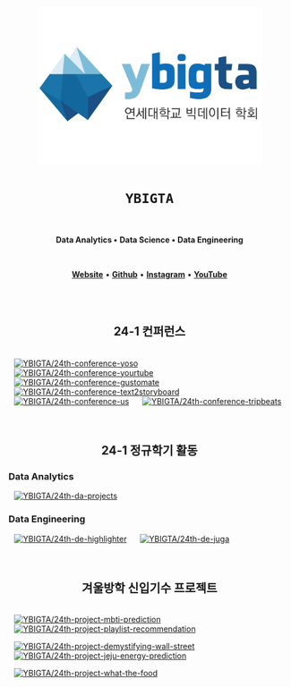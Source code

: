 <div align="center">

<img src="/profile/logo.png" alt="ybigta-logo" width="400" />

# `YBIGTA`
<br />

**Data Analytics •**
**Data Science •**
**Data Engineering**

<br />

[**Website**](https://ybigta.org) •
[**Github**](https://www.github.com/YBIGTA) •
[**Instagram**](https://instagram.com/yonsei_ybigta) •
[**YouTube**](https://www.youtube.com/@ybigta7189)

</div>

<div>
<br />
<br />

<h2 align="center">24-1 컨퍼런스</h2>
<br />

<a href="https://github.com/YBIGTA/24th-conference-yoso">
<img src="https://github-readme-stats.vercel.app/api/pin/?username=YBIGTA&repo=24th-conference-yoso&show_owner=false&theme=transparent" alt="YBIGTA/24th-conference-yoso" width="45%" hspace="2%" /></a>

<a href="https://github.com/YBIGTA/24th-conference-yourtube">
<img src="https://github-readme-stats.vercel.app/api/pin/?username=YBIGTA&repo=24th-conference-yourtube&show_owner=false&theme=transparent" alt="YBIGTA/24th-conference-yourtube" width="45%" hspace="2%" /></a>

<a href="https://github.com/YBIGTA/24th-conference-gustomate">
<img src="https://github-readme-stats.vercel.app/api/pin/?username=YBIGTA&repo=24th-conference-gustomate&show_owner=false&theme=transparent" alt="YBIGTA/24th-conference-gustomate" width="45%" hspace="2%" /></a>

<a href="https://github.com/YBIGTA/24th-conference-text2storyboard">
<img src="https://github-readme-stats.vercel.app/api/pin/?username=YBIGTA&repo=24th-conference-text2storyboard&show_owner=false&theme=transparent" alt="YBIGTA/24th-conference-text2storyboard" width="45%" hspace="2%" /></a>

<a href="https://github.com/YBIGTA/24th-conference-us">
<img src="https://github-readme-stats.vercel.app/api/pin/?username=YBIGTA&repo=24th-conference-us&show_owner=false&theme=transparent" alt="YBIGTA/24th-conference-us" width="45%" hspace="2%" /></a>

<a href="https://github.com/YBIGTA/24th-conference-tripbeats">
<img src="https://github-readme-stats.vercel.app/api/pin/?username=YBIGTA&repo=24th-conference-tripbeats&show_owner=false&theme=transparent" alt="YBIGTA/24th-conference-tripbeats" width="45%" hspace="2%" /></a>

<br />
<br />
<br />


<h2 align="center">24-1 정규학기 활동</h2>

### Data Analytics

<a href="https://github.com/YBIGTA/24th-da-projects">
<img src="https://github-readme-stats.vercel.app/api/pin/?username=YBIGTA&repo=24th-da-projects&show_owner=false&theme=transparent" alt="YBIGTA/24th-da-projects" width="45%" hspace="2%" /></a>

### Data Engineering

<a href="https://github.com/YBIGTA/24th-de-highlighter">
<img src="https://github-readme-stats.vercel.app/api/pin/?username=YBIGTA&repo=24th-de-highlighter&show_owner=false&theme=transparent" alt="YBIGTA/24th-de-highlighter" width="45%" hspace="2%" /></a>

<a href="https://github.com/YBIGTA/24th-de-juga">
<img src="https://github-readme-stats.vercel.app/api/pin/?username=YBIGTA&repo=24th-de-juga&show_owner=false&theme=transparent" alt="YBIGTA/24th-de-juga" width="45%" hspace="2%" /></a>

<br />
</div>

<div>
<br />
<br />

<h2 align="center">겨울방학 신입기수 프로젝트</h2>
<br />

<a href="https://github.com/YBIGTA/24th-project-mbti-prediction">
<img src="https://github-readme-stats.vercel.app/api/pin/?username=YBIGTA&repo=24th-project-mbti-prediction&show_owner=false&theme=transparent" alt="YBIGTA/24th-project-mbti-prediction" width="45%" hspace="2%" /></a>

<a href="https://github.com/YBIGTA/24th-project-playlist-recommendation">
<img src="https://github-readme-stats.vercel.app/api/pin/?username=YBIGTA&repo=24th-project-playlist-recommendation&show_owner=false&theme=transparent" alt="YBIGTA/24th-project-playlist-recommendation" width="45%" hspace="2%" /></a>

<p></p>

<a href="https://github.com/YBIGTA/24th-project-demystifying-wall-street">
<img src="https://github-readme-stats.vercel.app/api/pin/?username=YBIGTA&repo=24th-project-demystifying-wall-street&show_owner=false&theme=transparent" alt="YBIGTA/24th-project-demystifying-wall-street" width="45%" hspace="2%" /></a>

<a href="https://github.com/YBIGTA/24th-project-jeju-energy-prediction">
<img src="https://github-readme-stats.vercel.app/api/pin/?username=YBIGTA&repo=24th-project-jeju-energy-prediction&show_owner=false&theme=transparent" alt="YBIGTA/24th-project-jeju-energy-prediction" width="45%" hspace="2%" /></a>

<p></p>

<a href="https://github.com/YBIGTA/24th-project-what-the-food">
<img src="https://github-readme-stats.vercel.app/api/pin/?username=YBIGTA&repo=24th-project-what-the-food&show_owner=false&theme=transparent" alt="YBIGTA/24th-project-what-the-food" width="45%" hspace="2%" /></a>


</div>
